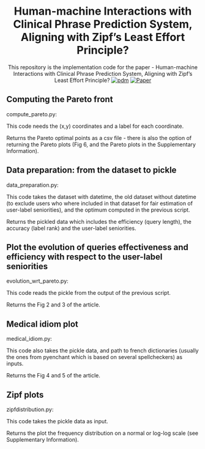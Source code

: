 <div align="center">

# Human-machine Interactions with Clinical Phrase Prediction System, Aligning with Zipf’s Least Effort Principle?
This repository is the implementation code for the paper - Human-machine Interactions with Clinical Phrase Prediction System, Aligning with Zipf’s Least Effort Principle?
<a href="https://pdm.fming.de"><img alt="pdm" src="https://img.shields.io/badge/pdm-managed-blueviolet"></a>
<a href="https://github.com/JamilProg/ZipfLangAdapt/blob/master/LICENSE"><img alt="Paper" src="https://img.shields.io/badge/License-MIT-green.svg?labelColor=gray)"></a>
</div>

## Computing the Pareto front
compute_pareto.py:

This code needs the (x,y) coordinates and a label for each coordinate.

Returns the Pareto optimal points as a csv file - there is also the option of returning the Pareto plots (Fig 6, and the Pareto plots in the Supplementary Information).

## Data preparation: from the dataset to pickle
data_preparation.py:

This code takes the dataset with datetime, the old dataset without datetime (to exclude users who where included in that dataset for fair estimation of user-label seniorities), and the optimum computed in the previous script.

Returns the pickled data which includes the efficiency (query length), the accuracy (label rank) and the user-label seniorities.

## Plot the evolution of queries effectiveness and efficiency with respect to the user-label seniorities
evolution_wrt_pareto.py:

This code reads the pickle from the output of the previous script.

Returns the Fig 2 and 3 of the article.

## Medical idiom plot
medical_idiom.py:

This code also takes the pickle data, and path to french dictionaries (usually the ones from pyenchant which is based on several spellcheckers) as inputs.

Returns the Fig 4 and 5 of the article.

## Zipf plots
zipfdistribution.py:

This code takes the pickle data as input.

Returns the plot the frequency distribution on a normal or log-log scale (see Supplementary Information).
